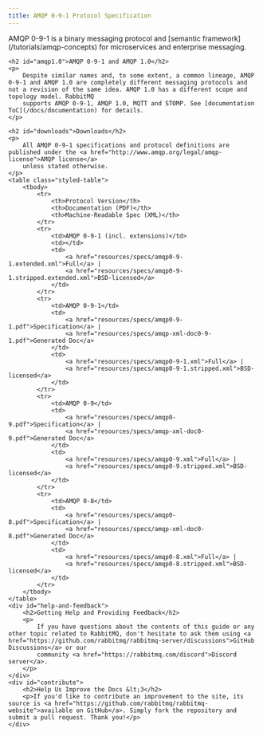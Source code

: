 ```yaml
---
title: AMQP 0-9-1 Protocol Specification
---
```

<div id="left-content">
    <p>
        AMQP 0-9-1 is a binary messaging protocol and [semantic framework](/tutorials/amqp-concepts)
        for microservices and enterprise messaging.
    </p>

    <h2 id="amqp1.0">AMQP 0-9-1 and AMQP 1.0</h2>
    <p>
        Despite similar names and, to some extent, a common lineage, AMQP 0-9-1 and AMQP 1.0 are completely different messaging protocols and not a revision of the same idea. AMQP 1.0 has a different scope and topology model. RabbitMQ
        supports AMQP 0-9-1, AMQP 1.0, MQTT and STOMP. See [documentation ToC](/docs/documentation) for details.
    </p>

    <h2 id="downloads">Downloads</h2>
    <p>
        All AMQP 0-9-1 specifications and protocol definitions are published under the <a href="http://www.amqp.org/legal/amqp-license">AMQP license</a>
        unless stated otherwise.
    </p>
    <table class="styled-table">
        <tbody>
            <tr>
                <th>Protocol Version</th>
                <th>Documentation (PDF)</th>
                <th>Machine-Readable Spec (XML)</th>
            </tr>
            <tr>
                <td>AMQP 0-9-1 (incl. extensions)</td>
                <td></td>
                <td>
                    <a href="resources/specs/amqp0-9-1.extended.xml">Full</a> |
                    <a href="resources/specs/amqp0-9-1.stripped.extended.xml">BSD-licensed</a>
                </td>
            </tr>
            <tr>
                <td>AMQP 0-9-1</td>
                <td>
                    <a href="resources/specs/amqp0-9-1.pdf">Specification</a> |
                    <a href="resources/specs/amqp-xml-doc0-9-1.pdf">Generated Doc</a>
                </td>
                <td>
                    <a href="resources/specs/amqp0-9-1.xml">Full</a> |
                    <a href="resources/specs/amqp0-9-1.stripped.xml">BSD-licensed</a>
                </td>
            </tr>
            <tr>
                <td>AMQP 0-9</td>
                <td>
                    <a href="resources/specs/amqp0-9.pdf">Specification</a> |
                    <a href="resources/specs/amqp-xml-doc0-9.pdf">Generated Doc</a>
                </td>
                <td>
                    <a href="resources/specs/amqp0-9.xml">Full</a> |
                    <a href="resources/specs/amqp0-9.stripped.xml">BSD-licensed</a>
                </td>
            </tr>
            <tr>
                <td>AMQP 0-8</td>
                <td>
                    <a href="resources/specs/amqp0-8.pdf">Specification</a> |
                    <a href="resources/specs/amqp-xml-doc0-8.pdf">Generated Doc</a>
                </td>
                <td>
                    <a href="resources/specs/amqp0-8.xml">Full</a> |
                    <a href="resources/specs/amqp0-8.stripped.xml">BSD-licensed</a>
                </td>
            </tr>
        </tbody>
    </table>
    <div id="help-and-feedback">
        <h2>Getting Help and Providing Feedback</h2>
        <p>
            If you have questions about the contents of this guide or any other topic related to RabbitMQ, don't hesitate to ask them using <a href="https://github.com/rabbitmq/rabbitmq-server/discussions">GitHub Discussions</a> or our
            community <a href="https://rabbitmq.com/discord">Discord server</a>.
        </p>
    </div>
    <div id="contribute">
        <h2>Help Us Improve the Docs &lt;3</h2>
        <p>If you'd like to contribute an improvement to the site, its source is <a href="https://github.com/rabbitmq/rabbitmq-website">available on GitHub</a>. Simply fork the repository and submit a pull request. Thank you!</p>
    </div>
</div>
